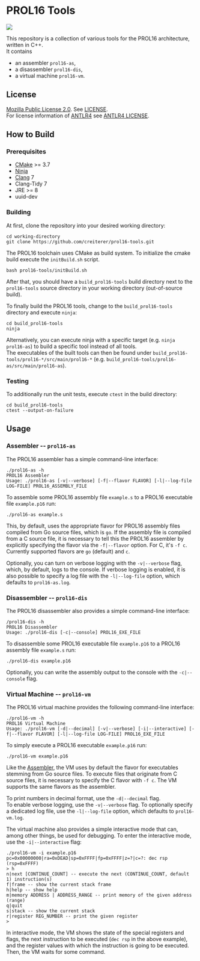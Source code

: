 # PROL16 Tools

![](https://github.com/creiterer/prol16-tools/workflows/CI/badge.svg)

This repository is a collection of various tools for the PROL16 architecture, written in C++.  
It contains 
* an assembler `prol16-as`, 
* a disassembler `prol16-dis`, 
* a virtual machine `prol16-vm`.

## License

[Mozilla Public License 2.0](https://choosealicense.com/licenses/mpl-2.0/). See [LICENSE](LICENSE).  
For license information of [ANTLR4](https://github.com/antlr/antlr4) see [ANTLR4 LICENSE](https://github.com/antlr/antlr4/blob/master/LICENSE.txt).

## How to Build

### Prerequisites

* [CMake](https://cmake.org/) >= 3.7
* [Ninja](https://ninja-build.org/)
* [Clang](https://clang.llvm.org/) 7
* Clang-Tidy 7
* JRE >= 8
* uuid-dev

### Building

At first, clone the repository into your desired working directory:

```
cd working-directory
git clone https://github.com/creiterer/prol16-tools.git
```

The PROL16 toolchain uses CMake as build system. To initialize the cmake build execute the `initBuild.sh` script.

```
bash prol16-tools/initBuild.sh
```

After that, you should have a `build_prol16-tools` build directory next to the `prol16-tools` source directory in your working directory (out-of-source build).

To finally build the PROL16 tools, change to the `build_prol16-tools` directory and execute `ninja`:

```
cd build_prol16-tools
ninja
```

Alternatively, you can execute ninja with a specific target (e.g. `ninja prol16-as`) to build a specific tool instead of all tools.  
The executables of the built tools can then be found under `build_prol16-tools/prol16-*/src/main/prol16-*` (e.g. `build_prol16-tools/prol16-as/src/main/prol16-as`).

### Testing

To additionally run the unit tests, execute `ctest` in the build directory:

```
cd build_prol16-tools
ctest --output-on-failure
```

## Usage

### Assembler -- `prol16-as`
The PROL16 assembler has a simple command-line interface:

```
./prol16-as -h
PROL16 Assembler
Usage: ./prol16-as [-v|--verbose] [-f|--flavor FLAVOR] [-l|--log-file LOG-FILE] PROL16_ASSEMBLY_FILE
```

To assemble some PROL16 assembly file `example.s` to a PROL16 executable file `example.p16` run:

```
./prol16-as example.s
```

This, by default, uses the appropriate flavor for PROL16 assembly files compiled from Go source files, which is `go`. If the assembly file is compiled from a C source file, it is necessary to tell this the PROL16 assembler by explicitly specifying the flavor via the `-f|--flavor` option. For C, it's `-f c`. Currently supported flavors are `go` (default) and `c`.

Optionally, you can turn on verbose logging with the `-v|--verbose` flag, which, by default, logs to the console. If verbose logging is enabled, it is also possible to specify a log file with the `-l|--log-file` option, which defaults to `prol16-as.log`.

### Disassembler -- `prol16-dis`
The PROL16 disassembler also provides a simple command-line interface:

```
/prol16-dis -h
PROL16 Disassembler
Usage: ./prol16-dis [-c|--console] PROL16_EXE_FILE
```

To disassemble some PROL16 executable file `example.p16` to a PROL16 assembly file `example.s` run:

```
./prol16-dis example.p16
```

Optionally, you can write the assembly output to the console with the `-c|--console` flag.


### Virtual Machine -- `prol16-vm`
The PROL16 virtual machine provides the following command-line interface:

```
./prol16-vm -h
PROL16 Virtual Machine
Usage: ./prol16-vm [-d|--decimal] [-v|--verbose] [-i|--interactive] [-f|--flavor FLAVOR] [-l|--log-file LOG-FILE] PROL16_EXE_FILE
```

To simply execute a PROL16 executable `example.p16` run:

```
./prol16-vm example.p16
```

Like the [Assembler](#assembler----prol16-as), the VM uses by default the flavor for executables stemming from Go source files. To execute files that originate from C source files, it is necessary to specify the C flavor with `-f c`. The VM supports the same flavors as the assembler.

To print numbers in decimal format, use the `-d|--decimal` flag.  
To enable verbose logging, use the `-v|--verbose` flag. To optionally specify a dedicated log file, use the `-l|--log-file` option, which defaults to `prol16-vm.log`.

The virtual machine also provides a simple interactive mode that can, among other things, be used for debugging. 
To enter the interactive mode, use the `-i|--interactive` flag:

```
./prol16-vm -i example.p16
pc=0x00000000|ra=0xDEAD|sp=0xFFFF|fp=0xFFFF|z=?|c=?: dec rsp             (rsp=0xFFFF)
> h
n|next [CONTINUE_COUNT] -- execute the next (CONTINUE_COUNT, default 1) instruction(s)
f|frame -- show the current stack frame
h|help -- show help
m|memory ADDRESS | ADDRESS_RANGE -- print memory of the given address (range)
q|quit 
s|stack -- show the current stack
r|register REG_NUMBER -- print the given register
> 
```

In interactive mode, the VM shows the state of the special registers and flags, the next instruction to be executed (`dec rsp` in the above example), and the register values with which the instruction is going to be executed. Then, the VM waits for some command.
